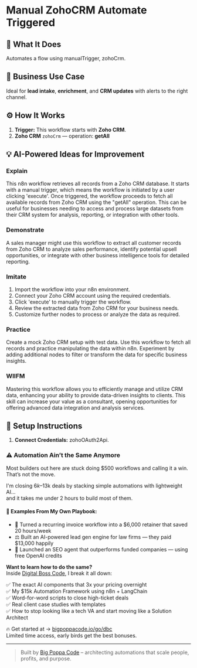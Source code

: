 # Manual ZohoCRM Automate Triggered
  ## 🚀 What It Does
  Automates a flow using manualTrigger, zohoCrm.
  
  ## 💼 Business Use Case
  Ideal for **lead intake**, **enrichment**, and **CRM updates** with alerts to the right channel.
  
  ## ⚙️ How It Works
  1. **Trigger:** This workflow starts with **Zoho CRM**.
  2. **Zoho CRM** `zohoCrm` — operation: **getAll**
  
  ## 💡 AI-Powered Ideas for Improvement
  ### Explain
This n8n workflow retrieves all records from a Zoho CRM database. It starts with a manual trigger, which means the workflow is initiated by a user clicking 'execute'. Once triggered, the workflow proceeds to fetch all available records from Zoho CRM using the "getAll" operation. This can be useful for businesses needing to access and process large datasets from their CRM system for analysis, reporting, or integration with other tools.

### Demonstrate
A sales manager might use this workflow to extract all customer records from Zoho CRM to analyze sales performance, identify potential upsell opportunities, or integrate with other business intelligence tools for detailed reporting.

### Imitate
1. Import the workflow into your n8n environment.
2. Connect your Zoho CRM account using the required credentials.
3. Click 'execute' to manually trigger the workflow.
4. Review the extracted data from Zoho CRM for your business needs.
5. Customize further nodes to process or analyze the data as required.

### Practice
Create a mock Zoho CRM setup with test data. Use this workflow to fetch all records and practice manipulating the data within n8n. Experiment by adding additional nodes to filter or transform the data for specific business insights.

### WIIFM
Mastering this workflow allows you to efficiently manage and utilize CRM data, enhancing your ability to provide data-driven insights to clients. This skill can increase your value as a consultant, opening opportunities for offering advanced data integration and analysis services.
  
  ## 🔧 Setup Instructions
  1. **Connect Credentials:** zohoOAuth2Api.
  
### ⚠️ Automation Ain’t the Same Anymore

Most builders out here are stuck doing $500 workflows and calling it a win.  
That’s not the move.  

I'm closing $6k–$13k deals by stacking simple automations with lightweight AI...  
and it takes me under 2 hours to build most of them.

#### 🧠 Examples From My Own Playbook:
- 🔁 Turned a recurring invoice workflow into a $6,000 retainer that saved 20 hours/week  
- ⚖️ Built an AI-powered lead gen engine for law firms — they paid $13,000 happily  
- 🚀 Launched an SEO agent that outperforms funded companies — using free OpenAI credits  

**Want to learn how to do the same?**  
Inside [Digital Boss Code](https://bigpoppacode.io/go/dbc), I break it all down:

✅ The exact AI components that 3x your pricing overnight  
✅ My $15k Automation Framework using n8n + LangChain  
✅ Word-for-word scripts to close high-ticket deals  
✅ Real client case studies with templates  
✅ How to stop looking like a tech VA and start moving like a Solution Architect  

🔥 Get started at → [bigpoppacode.io/go/dbc](https://bigpoppacode.io/go/dbc)  
Limited time access, early birds get the best bonuses.

---
> Built by [Big Poppa Code](https://bigpoppacode.io) – architecting automations that scale people, profits, and purpose.
  
